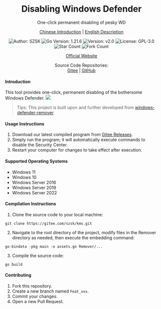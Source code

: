 <h1 align="center">Disabling Windows Defender</h1>
<p align="center">One-click permanent disabling of pesky WD</p>

<p align="center">
<a href="./README.md">Chinese Introduction</a> | 
<a href="./README.en.md">English Description</a> 
</p>

<p align="center"> 
<img src="https://img.shields.io/badge/Author-SZSK-orange.svg" title="Author: SZSK">
<img src="https://img.shields.io/badge/Go-1.21.6-brightgreen.svg" title="Go Version: 1.21.6">
<img src="https://img.shields.io/badge/version-v2.0-brightgreen.svg" title="Version: v2.0">
<img src="https://img.shields.io/badge/GPL-3.0-brightgreen.svg" title="License: GPL-3.0">
<img src="https://gitee.com/szsk/dwd/badge/star.svg?theme=dark" title="Star Count">  
<img src="https://gitee.com/szsk/dwd/badge/fork.svg?theme=dark" title="Fork Count">  

<p align="center">
<a href="https://www.sunzishaokao.com/">Official Website</a> 
</p>

<p align="center">Source Code Repositories:<br>
<a href="https://gitee.com/szsk/dwd">Gitee</a> | 
<a href="https://github.com/szsk2022/dwd">GitHub</a>
</p>

#### Introduction
This tool provides one-click, permanent disabling of the bothersome Windows Defender.
[![](https://www.sunzishaokao.com/wp-content/uploads/2024/01/20240130135058531-CA2B4965-6847-452e-A3CC-43FFF26203AB.png)](https://www.sunzishaokao.com/wp-content/uploads/2024/01/20240130135058531-CA2B4965-6847-452e-A3CC-43FFF26203AB.png)
>Tips: This project is built upon and further developed from [windows-defender-remover](https://github.com/ionuttbara/windows-defender-remover).

#### Usage Instructions
1. Download our latest compiled program from [Gitee Releases](https://gitee.com/szsk/kms/releases "Releases").
2. Simply run the program; it will automatically execute commands to disable the Security Center.
3. Restart your computer for changes to take effect after execution.

#### Supported Operating Systems
* Windows 11
* Windows 10
* Windows Server 2016
* Windows Server 2019
* Windows Server 2022

#### Compilation Instructions
1. Clone the source code to your local machine:
```
git clone https://gitee.com/szsk/kms.git
``` 
2. Navigate to the root directory of the project, modify files in the Remover directory as needed, then execute the embedding command:
```
go-bindata -pkg main -o assets.go Remover/...
```
3. Compile the source code:
```
go build
```

#### Contributing
1. Fork this repository.
2. Create a new branch named `Feat_xxx`.
3. Commit your changes.
4. Open a new Pull Request.
